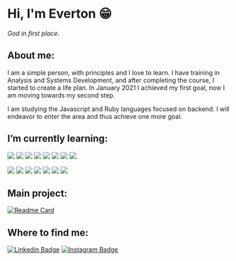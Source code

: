 # Hi, I'm Everton :grin:
*God in first place.*

## About me:
I am a simple person, with principles and I love to learn. I have training in Analysis and Systems Development, and after completing the course, I started to create a life plan. In January 2021 I achieved my first goal, now I am moving towards my second step.

I am studying the Javascript and Ruby languages focused on backend. I will endeavor to enter the area and thus achieve one more goal.


## I’m currently learning:
![](https://img.shields.io/badge/_-Code-black?style=for-the-badge)
![](https://img.shields.io/badge/_-Ruby-blue?style=for-the-badge&logo=ruby&logoColor=white)
![](https://img.shields.io/badge/_-Rails-blue?style=for-the-badge&logo=rubyonrails&logoColor=white)
![](https://img.shields.io/badge/_-HTML5-blue?style=for-the-badge&logo=html5&logoColor=white)
![](https://img.shields.io/badge/_-CSS3-blue?style=for-the-badge&logo=css3&logoColor=white)
![](https://img.shields.io/badge/_-Javascript-blue?style=for-the-badge&logo=javascript&logoColor=white)
![](https://img.shields.io/badge/_-Node.JS-blue?style=for-the-badge&logo=node.js&logoColor=white)
![](https://img.shields.io/badge/_-Typescript-blue?style=for-the-badge&logo=typescript&logoColor=white)

![](https://img.shields.io/badge/_-Tools-black?style=for-the-badge)
![](https://img.shields.io/badge/_-Linux-blueviolet?style=for-the-badge&logo=Linux&logoColor=white)
![](https://img.shields.io/badge/_-Manjaro-blueviolet?style=for-the-badge&logo=manjaro&logoColor=white)
![](https://img.shields.io/badge/_-Git-blueviolet?style=for-the-badge&logo=git&logoColor=white)
![](https://img.shields.io/badge/_-VSCode-blueviolet?style=for-the-badge&logo=visual-studio-code&logoColor=white)
![](https://img.shields.io/badge/_-Vim-blueviolet?style=for-the-badge&logo=vim&logoColor=white)
![](https://img.shields.io/badge/_-Tmux-blueviolet?style=for-the-badge&logo=tmux&logoColor=white)

## Main project:
[![Readme Card](https://github-readme-stats.vercel.app/api/pin/?username=evertonlopesc&repo=Ruby-Roadmap&theme=midnight-purple)](https://github.com/evertonlopesc/Ruby-Roadmap)

## Where to find me:
[![Linkedin Badge](https://img.shields.io/badge/-EvertonLopes-blue?style=flat-square&logo=Linkedin&logoColor=white&link=https://www.linkedin.com/in/everton-lopes-costa)](https://www.linkedin.com/in/everton-lopes-costa)
[![Instagram Badge](https://img.shields.io/badge/-EvertonLopes-blueviolet?style=flat-square&logo=Instagram&logoColor=white&link=https://www.instagram.com/everton.locos/)](https://www.instagram.com/everton.locos/)
